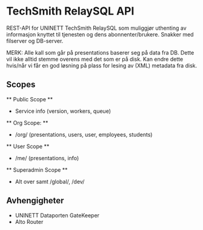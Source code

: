 # TechSmith RelaySQL API

REST-API for UNINETT TechSmith RelaySQL som muliggjør uthenting av informasjon knyttet til tjenesten og dens abonnenter/brukere. Snakker med filserver og DB-server.

MERK: Alle kall som går på presentations baserer seg på data fra DB. Dette vil ikke alltid stemme overens med det som er på disk. Kan endre dette hvis/når vi får en god løsning på plass for lesing av (XML) metadata fra disk.

## Scopes

** Public Scope **

- Service info (version, workers, queue)

** Org Scope: **

- /org/ (presentations, users, user, employees, students)

** User Scope **

- /me/ (presentations, info)

** Superadmin Scope **

- Alt over samt /global/, /dev/

## Avhengigheter

- UNINETT Dataporten GateKeeper
- Alto Router